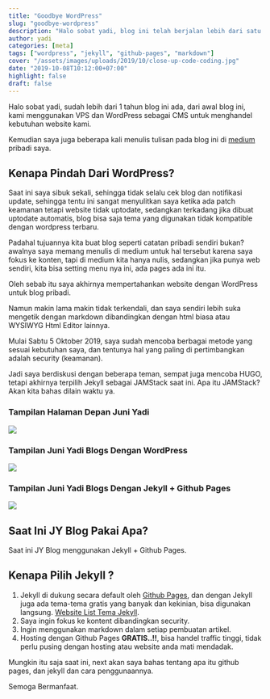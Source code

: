 ```yaml
---
title: "Goodbye WordPress"
slug: "goodbye-wordpress"
description: "Halo sobat yadi, blog ini telah berjalan lebih dari satu tahun menggunakan WordPress, namun kini beralih ke Jekyll + Github Pages untuk fokus pada konten."
author: yadi
categories: [meta]
tags: ["wordpress", "jekyll", "github-pages", "markdown"]
cover: "/assets/images/uploads/2019/10/close-up-code-coding.jpg"
date: "2019-10-08T10:12:00+07:00"
highlight: false
draft: false
---
```


Halo sobat yadi, sudah lebih dari 1 tahun blog ini ada, dari awal blog ini, kami menggunakan VPS dan WordPress sebagai CMS untuk menghandel kebutuhan website kami.

Kemudian saya juga beberapa kali menulis tulisan pada blog ini di [medium](https://medium.com/@juniyadi) pribadi saya.

## Kenapa Pindah Dari WordPress?

Saat ini saya sibuk sekali, sehingga tidak selalu cek blog dan notifikasi update, sehingga tentu ini sangat menyulitkan saya ketika ada patch keamanan tetapi website tidak uptodate, sedangkan terkadang jika dibuat uptodate automatis, blog bisa saja tema yang digunakan tidak kompatible dengan wordpress terbaru.

Padahal tujuannya kita buat blog seperti catatan pribadi sendiri bukan? awalnya saya memang menulis di medium untuk hal tersebut karena saya fokus ke konten, tapi di medium kita hanya nulis, sedangkan jika punya web sendiri, kita bisa setting menu nya ini, ada pages ada ini itu.

Oleh sebab itu saya akhirnya mempertahankan website dengan WordPress untuk blog pribadi.

Namun makin lama makin tidak terkendali, dan saya sendiri lebih suka mengetik dengan markdown dibandingkan dengan html biasa atau WYSIWYG Html Editor lainnya.

Mulai Sabtu 5 Oktober 2019, saya sudah mencoba berbagai metode yang sesuai kebutuhan saya, dan tentunya hal yang paling di pertimbangkan adalah security (keamanan).

Jadi saya berdiskusi dengan beberapa teman, sempat juga mencoba HUGO, tetapi akhirnya terpilih Jekyll sebagai JAMStack saat ini. Apa itu JAMStack? Akan kita bahas dilain waktu ya.

### Tampilan Halaman Depan Juni Yadi

![](/assets/images/uploads/2019/10/halaman-juniyadi.png)

### Tampilan Juni Yadi Blogs Dengan WordPress

![](/assets/images/uploads/2019/10/halaman-blog-juniyadi.png)

### Tampilan Juni Yadi Blogs Dengan Jekyll + Github Pages

![](/assets/images/uploads/2019/10/halaman-blog-juniyadi-terbaru.png)

## Saat Ini JY Blog Pakai Apa?

Saat ini JY Blog menggunakan Jekyll + Github Pages.

## Kenapa Pilih Jekyll ?

1. Jekyll di dukung secara default oleh [Github Pages](https://pages.github.com/), dan dengan Jekyll juga ada tema-tema gratis yang banyak dan kekinian, bisa digunakan langsung. [Website List Tema Jekyll](http://jekyllthemes.org/).
2. Saya ingin fokus ke kontent dibandingkan security.
3. Ingin menggunakan markdown dalam setiap pembuatan artikel.
4. Hosting dengan Github Pages **GRATIS..!!**, bisa handel traffic tinggi, tidak perlu pusing dengan hosting atau website anda mati mendadak.

Mungkin itu saja saat ini, next akan saya bahas tentang apa itu github pages, dan jekyll dan cara penggunaannya.

Semoga Bermanfaat.
